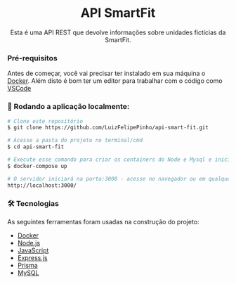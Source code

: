 <h1 align="center">API SmartFit</h1>
<p align="center">Esta é uma API REST que devolve informações sobre unidades fictícias da SmartFit.</p>

### Pré-requisitos

Antes de começar, você vai precisar ter instalado em sua máquina o [Docker](https://www.docker.com/). 
 Além disto é bom ter um editor para trabalhar com o código como [VSCode](https://code.visualstudio.com/)

### 🎲 Rodando a aplicação localmente:

```bash
# Clone este repositório
$ git clone https://github.com/LuizFelipePinho/api-smart-fit.git

# Acesse a pasta do projeto no terminal/cmd
$ cd api-smart-fit

# Execute esse comando para criar os containers do Node e Mysql e iniciar a aplicação  
$ docker-compose up 

# O servidor iniciará na porta:3000 - acesse no navegador ou em qualquer software para teste de API
http://localhost:3000/

```

### 🛠 Tecnologias

As seguintes ferramentas foram usadas na construção do projeto:

- [Docker](https://www.docker.com/)
- [Node.js](https://nodejs.org/en/)
- [JavaScript](https://developer.mozilla.org/pt-BR/docs/Web/JavaScript)
- [Express.js](https://expressjs.com/pt-br/)
- [Prisma](https://www.prisma.io/)
- [MySQL](https://www.mysql.com/)




